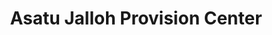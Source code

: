 ---
title: "Asatu Jalloh Provision Center"
url: /zwedru/asatu-jalloh-provision-center/
shop: Lebensmittel
---